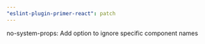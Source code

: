 ```yaml
---
"eslint-plugin-primer-react": patch
---
```


no-system-props: Add option to ignore specific component names
